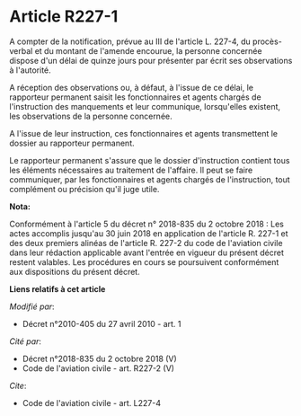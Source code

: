 # Article R227-1

A compter de la notification, prévue au III de l'article L. 227-4, du procès-verbal et du montant de l'amende encourue, la
personne concernée dispose d'un délai de quinze jours pour présenter par écrit ses observations à l'autorité.

A réception des observations ou, à défaut, à l'issue de ce délai, le rapporteur permanent saisit les fonctionnaires et agents
chargés de l'instruction des manquements et leur communique, lorsqu'elles existent, les observations de la personne
concernée.

A l'issue de leur instruction, ces fonctionnaires et agents transmettent le dossier au rapporteur permanent. 

Le rapporteur permanent s'assure que le dossier d'instruction contient tous les éléments nécessaires au traitement de
l'affaire. Il peut se faire communiquer, par les fonctionnaires et agents chargés de l'instruction, tout complément ou
précision qu'il juge utile.

**Nota:**

Conformément à l'article 5 du décret n° 2018-835 du 2 octobre 2018 : Les actes accomplis jusqu'au 30 juin 2018 en application
de l'article R. 227-1 et des deux premiers alinéas de l'article R. 227-2 du code de l'aviation civile dans leur rédaction
applicable avant l'entrée en vigueur du présent décret restent valables. Les procédures en cours se poursuivent conformément
aux dispositions du présent décret.

**Liens relatifs à cet article**

_Modifié par_:

  - Décret n°2010-405 du 27 avril 2010 - art. 1

_Cité par_:

  - Décret n°2018-835 du 2 octobre 2018 (V)
  - Code de l'aviation civile - art. R227-2 (V)

_Cite_:

  - Code de l'aviation civile - art. L227-4
